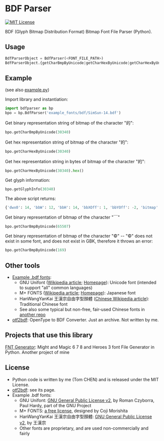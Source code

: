 # BDF Parser

[![MIT License](https://img.shields.io/github/license/tomchen/bdfparser)](https://github.com/tomchen/bdfparser/blob/master/LICENSE "MIT License")

BDF (Glyph Bitmap Distribution Format) Bitmap Font File Parser (Python).

## Usage

```python
BdfParserObject = BdfParser(<FONT_FILE_PATH>)
BdfParserObject.{getCharBmpByUnicode|getCharHexByUnicode|getCharHexByUnicode|getGlyphInfo}(<UNICODE_DECIMAL>)
```

## Example

(see also [example.py](https://github.com/tomchen/bdfparser/blob/master/example.py))

Import library and instantiation:

```python
import bdfparser as bp
bpo = bp.BdfParser('example_fonts/bdf/SimSun-14.bdf')
```

Get binary representation string of bitmap of the character "的":

```python
bpo.getCharBmpByUnicode(30340)
```

Get hex representation string of bitmap of the character "的":

```python
bpo.getCharHexByUnicode(30340)
```

Get hex representation string in bytes of bitmap of the character "的":

```python
bpo.getCharHexByUnicode(30340).hex()
```

Get glyph information:

```python
bpo.getGlyphInfo(30340)
```

The above script returns:

```python
{'dwx0': 14, 'bbW': 12, 'bbH': 14, 'bbXOff': 1, 'bbYOff': -2, 'bitmap': '2100\n2100\n41F0\nFA10\n8C10\n8810\n8910\nF890\n8890\n8810\n8810\n8810\nF810\n8860', 'outputW': 14, 'outputH': 15, 'shadowedOutputW': 15, 'shadowedOutputH': 16, 'glowedOutputW': 16, 'glowedOutputH': 17}
```

Get binary representation of bitmap of the character "￣"

```python
bpo.getCharBmpByUnicode(65507)
```

Get binary representation of bitmap of the character "©" -- "©" does not exist in some font, and does not exist in GBK, therefore it throws an error:

```python
bpo.getCharBmpByUnicode(169)
```

## Other tools
* [Example .bdf fonts](https://github.com/tomchen/bdfparser/tree/master/example_fonts/bdf):
  * GNU Unifont ([Wikipedia article](https://en.wikipedia.org/wiki/GNU_Unifont); [Homepage](https://unifoundry.com/unifont/index.html)): Unicode font (intended to support "all" common languages)
  * M+ FONTS ([Wikipedia article](https://en.wikipedia.org/wiki/M%2B_FONTS); [Homepage](https://mplus-fonts.osdn.jp/about-en.html)): Japanese font
  * HanWangYanKai 王漢宗自由字型顏體 ([Chinese Wikipedia article](https://zh.wikipedia.org/wiki/%E7%8E%8B%E6%BC%A2%E5%AE%97%E8%87%AA%E7%94%B1%E5%AD%97%E5%9E%8B)): Traditional Chinese font
  * See also some typical but non-free, fair-used Chinese fonts in [another repo](https://github.com/might-and-magic/fnt-generator#other-tools)
* [otf2bdf](https://github.com/tomchen/bdfparser/tree/master/tools/otf2bdf): OpenType to BDF Converter. Just an archive. Not written by me.

## Projects that use this library

[FNT Generator](https://github.com/might-and-magic/fnt-generator): Might and Magic 6 7 8 and Heroes 3 font File Generator in Python. Another project of mine

## License

* Python code is written by me (Tom CHEN) and is released under the MIT License.
* [otf2bdf](https://github.com/tomchen/bdfparser/tree/master/tools/otf2bdf): see its page.
* Example .bdf fonts:
  * GNU Unifont: [GNU General Public License v2](https://www.gnu.org/licenses/old-licenses/gpl-2.0.en.html), by Roman Czyborra, Paul Hardy, part of the GNU Project
  * M+ FONTS: [a free license](https://mplus-fonts.osdn.jp/about-en.html#license), designed by Coji Morishita
  * HanWangYanKai 王漢宗自由字型顏體: [GNU General Public License v2](https://www.gnu.org/licenses/old-licenses/gpl-2.0.en.html), by 王漢宗
  * Other fonts are proprietary, and are used non-commercially and fairly
